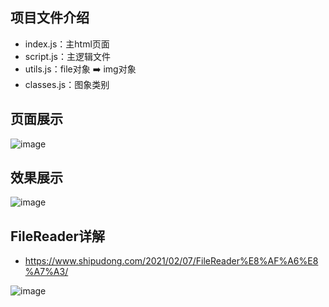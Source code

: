 ## 项目文件介绍
+ index.js：主html页面
+ script.js：主逻辑文件
+ utils.js：file对象 ➡️ img对象
+ classes.js：图象类别

## 页面展示
![image](https://user-images.githubusercontent.com/41555864/155907600-2089080c-db39-443c-9fce-b092169263b5.png)


## 效果展示

![image](https://user-images.githubusercontent.com/41555864/155907636-fbb1371c-d9c4-47b1-8b6d-281bd61ea559.png)


## FileReader详解
+ https://www.shipudong.com/2021/02/07/FileReader%E8%AF%A6%E8%A7%A3/

![image](https://user-images.githubusercontent.com/41555864/155907705-0978ed48-f06d-4e66-8b2e-a53cb9dd63da.png)
